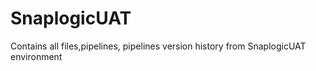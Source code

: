 # SnaplogicUAT
Contains all files,pipelines, pipelines version history from SnaplogicUAT environment
